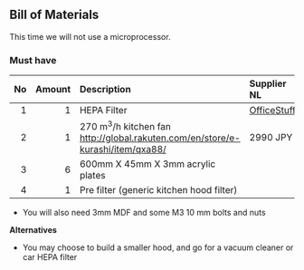 ## Bill of Materials

This time we will not use a microprocessor.

### Must have

|No|Amount|Description|Supplier NL|Cost|
| ------------: | ------------: | :------------ | :------------ | ------------: |
|1|1|HEPA Filter|[OfficeStuff](http://www.officestuff.nl/producten/9370101-hepa_filter_large/)|35.82|
|2|1|270 m<sup>3</sup>/h kitchen fan http://global.rakuten.com/en/store/e-kurashi/item/qxa88/|2990 JPY|
|3|6| 600mm X 45mm X 3mm acrylic plates
|4|1|Pre filter (generic kitchen hood filter)|||

* You will also need 3mm MDF and some M3 10 mm bolts and nuts

**Alternatives**

* You may choose to build a smaller hood, and go for a vacuum cleaner or car HEPA filter
